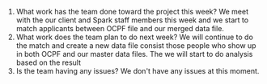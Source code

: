 1. What work has the team done toward the project this week?
We meet with the our client and Spark staff members this week and we start to match applicants between OCPF file and our merged data file.
2. What work does the team plan to do next week?
We will continue to do the match and create a new data file consist those people who show up in both OCPF and our master data files. The we will start to do analysis based on the result
3. Is the team having any issues?
We don't have any issues at this moment.
 